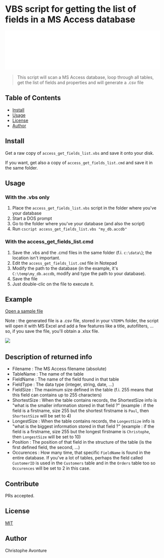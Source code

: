 # VBS script for getting the list of fields in a MS Access database

![Banner](./banner.svg)

> This script will scan a MS Access database, loop through all tables, get the list of fields and properties and will generate a .csv file

## Table of Contents

- [Install](#install)
- [Usage](#usage)
- [License](#license)
- [Author](#author)

## Install

Get a raw copy of `access_get_fields_list.vbs` and save it onto your disk.

If you want, get also a copy of `access_get_fields_list.cmd` and save it in the same folder.

## Usage

### With the .vbs only

1. Place the `access_get_fields_list.vbs` script in the folder where you've your database
2. Start a DOS prompt
3. Go to the folder where you've your database (and also the script)
4. Run `cscript access_get_fields_list.vbs "my_db.accdb"`

### With the access_get_fields_list.cmd

1. Save the .vbs and the .cmd files in the same folder (f.i. `c:\data\`); the location isn't important.
2. Edit the `access_get_fields_list.cmd` file in Notepad
3. Modify the path to the database (in the example, it's `C:\temp\my_db.accdb`, modify and type the path to your database).
4. Save the file
5. Just double-clic on the file to execute it.

## Example

[Open a sample file](sample.xlsx)

Note : the generated file is a .csv file, stored in your `%TEMP%` folder, the script will open it with MS Excel and add a few features like a title, autofilters, ... so, if you save the file, you'll obtain a .xlsx file.

![](sample.png)

## Description of returned info

- Filename : The MS Access filename (absolute)
- TableName : The name of the table
- FieldName : The name of the field found in that table
- FieldType : The data type (integer, string, date, ...)
- FieldSize : The maximum size defined in the table (f.i. 255 means that this field can contains up to 255 characters)
- ShortestSize : When the table contains records, the ShortestSize info is "what is the smaller information stored in that field ?" (example : if the field is a firstname, size 255 but the shortest firstname is `Paul`, then `ShortestSize` will be set to 4)
- LongestSize : When the table contains records, the `LongestSize` info is "what is the biggest information stored in that field ?" (example : if the field is a firstname, size 255 but the longest firstname is `Christophe`, then `LongestSize` will be set to 10)
- Position : The position of that field in the structure of the table (is the first defined field, the second, ...)
- Occurences : How many time, that specific `FieldName` is found in the entire database. If you've a lot of tables, perhaps the field called `CustomerID` is used in the `Customers` table and in the `Orders` table too so `Occurences` will be set to 2 in this case.

## Contribute

PRs accepted.

## License

[MIT](LICENSE)

## Author

Christophe Avonture

